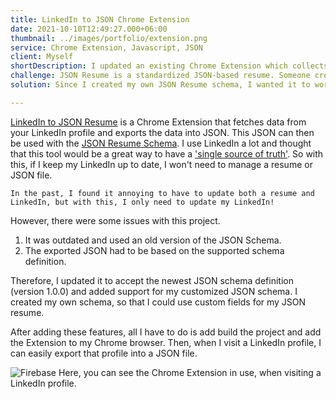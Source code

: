 ```yaml
---
title: LinkedIn to JSON Chrome Extension
date: 2021-10-10T12:49:27.000+06:00
thumbnail: ../images/portfolio/extension.png
service: Chrome Extension, Javascript, JSON
client: Myself
shortDescription: I updated an existing Chrome Extension which collects data from your LinkedIn profile and exports it into JSON, which can be used with the JSON Resume standard.
challenge: JSON Resume is a standardized JSON-based resume. Someone created an open-source Chrome Extension that looks at your LinkedIn profile and exports the data into JSON. However, this tool was not updated with the most recent JSON Resume Schema, and also did not work with my customized schema.
solution: Since I created my own JSON Resume schema, I wanted it to work with this tool. So, I added functionality to use my custom schema, as well as v1 of the JSON Resume project.

---
```


[LinkedIn to JSON Resume](https://github.com/joshuatz/linkedin-to-jsonresume) is a Chrome Extension that fetches data from your LinkedIn profile and exports the data into JSON. This JSON can then be used with the [JSON Resume Schema](https://github.com/jsonresume/resume-schema). I use LinkedIn a lot and thought that this tool would be a great way to have a ['single source of truth'](https://en.wikipedia.org/wiki/Single_source_of_truth). So with this, if I keep my LinkedIn up to date, I won't need to manage a resume or JSON file. 

`In the past, I found it annoying to have to update both a resume and LinkedIn, but with this, I only need to update my LinkedIn!`

However, there were some issues with this project.

1. It was outdated and used an old version of the JSON Schema.
2. The exported JSON had to be based on the supported schema definition.

Therefore, I updated it to accept the newest JSON schema definition (version 1.0.0) and added support for my customized JSON schema. I created my own schema, so that I could use custom fields for my JSON resume.

After adding these features, all I have to do is add build the project and add the Extension to my Chrome browser. Then, when I visit a LinkedIn profile, I can easily export that profile into a JSON file.

![Firebase](/images/portfolio/linkedin.png)
Here, you can see the Chrome Extension in use, when visiting a LinkedIn profile.